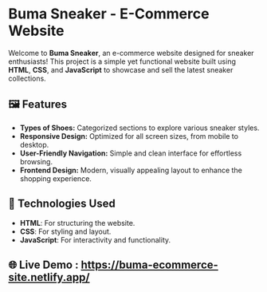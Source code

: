 # Buma Sneaker - E-Commerce Website

Welcome to **Buma Sneaker**, an e-commerce website designed for sneaker enthusiasts! This project is a simple yet functional website built using **HTML**, **CSS**, and **JavaScript** to showcase and sell the latest sneaker collections.

## 🖼️ Features
- **Types of Shoes:** Categorized sections to explore various sneaker styles.
- **Responsive Design:** Optimized for all screen sizes, from mobile to desktop.
- **User-Friendly Navigation:** Simple and clean interface for effortless browsing.
- **Frontend Design:** Modern, visually appealing layout to enhance the shopping experience.

## 🔧 Technologies Used
- **HTML**: For structuring the website.
- **CSS**: For styling and layout.
- **JavaScript**: For interactivity and functionality.

## 🌐 Live Demo : https://buma-ecommerce-site.netlify.app/


